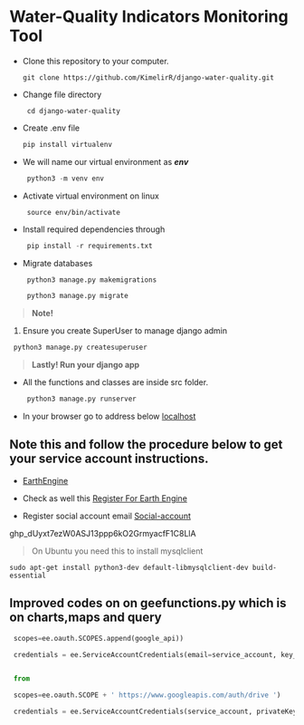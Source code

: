 # Water-Quality Indicators Monitoring Tool

<!--Unordered lists-->
* Clone this repository to your computer.
    ```
    git clone https://github.com/KimelirR/django-water-quality.git
    ```
* Change file directory
    ```
     cd django-water-quality
    ```

* Create .env file 
    ```python
    pip install virtualenv
    ```
    
* We will name our virtual environment as **_env_**
   ```python
    python3 -m venv env
   ```

* Activate virtual environment on linux
   ```
    source env/bin/activate
   ```
* Install required dependencies through 
  ```python
   pip install -r requirements.txt
  ```
* Migrate databases
   ```python
    python3 manage.py makemigrations
   ```
   ```python
    python3 manage.py migrate
   ```

 > <b>Note!</b>
  1. Ensure you create SuperUser to manage django admin
  ```python
   python3 manage.py createsuperuser
  ```

> <b>Lastly!  Run your django app </b>

* All the functions and classes are inside src folder.

    ```python
     python3 manage.py runserver
    ```
  
* In your browser go to address below 
     [localhost](http://127.0.0.1:8000) 

## Note this and follow the procedure below to get your service account instructions.


* [EarthEngine](https://developers.google.com/earth-engine/cloud/earthengine_cloud_project_setup#create-a-cloud-project "Set service account")

* Check as well this 
[Register For Earth Engine](https://earthengine.google.com/ "Register")

* Register social account email
[Social-account](https://signup.earthengine.google.com/#!/service_accounts "Register social account email")


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

> On Ubuntu you need this to install mysqlclient
```
sudo apt-get install python3-dev default-libmysqlclient-dev build-essential
```

## Improved codes on **on geefunctions.py which is on charts,maps and query**

```python
 scopes=ee.oauth.SCOPES.append(google_api)) 

 credentials = ee.ServiceAccountCredentials(email=service_account, key_file=privateKey)


 from 

 scopes=ee.oauth.SCOPE + ' https://www.googleapis.com/auth/drive ')

 credentials = ee.ServiceAccountCredentials(service_account, privateKey)


```

 
